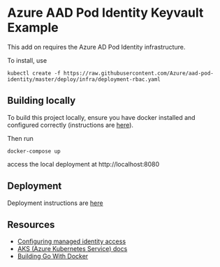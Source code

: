 # Azure AAD Pod Identity Keyvault Example

This add on requires the Azure AD Pod Identity infrastructure.

To install, use

```
kubectl create -f https://raw.githubusercontent.com/Azure/aad-pod-identity/master/deploy/infra/deployment-rbac.yaml
```

## Building locally

To build this project locally, ensure you have docker installed and configured correctly (instructions are [here](https://docs.docker.com/)).

Then run

```
docker-compose up
```

access the local deployment at http://localhost:8080

## Deployment

Deployment instructions are [here](./deploy/README.md)


## Resources

* [Configuring managed identity access](https://blog.jcorioland.io/archives/2018/09/05/azure-aks-active-directory-managed-identities.html)
* [AKS (Azure Kubernetes Service) docs](https://docs.microsoft.com/en-us/azure/aks/)
* [Building Go With Docker](https://medium.com/@rrgarciach/bootstrapping-a-go-application-with-docker-47f1d9071a2a)
